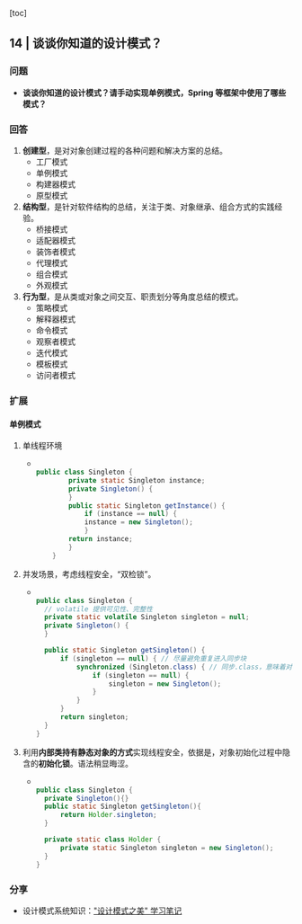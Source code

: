 [toc]

## 14 | 谈谈你知道的设计模式？

### 问题

-   **谈谈你知道的设计模式？请手动实现单例模式，Spring 等框架中使用了哪些模式？**

### 回答

1.  **创建型**，是对对象创建过程的各种问题和解决方案的总结。
    -   工厂模式
    -   单例模式
    -   构建器模式
    -   原型模式
2.  **结构型**，是针对软件结构的总结，关注于类、对象继承、组合方式的实践经验。
    -   桥接模式
    -   适配器模式
    -   装饰者模式
    -   代理模式
    -   组合模式
    -   外观模式
3.  **行为型**，是从类或对象之间交互、职责划分等角度总结的模式。
    -   策略模式
    -   解释器模式
    -   命令模式
    -   观察者模式
    -   迭代模式
    -   模板模式
    -   访问者模式

### 扩展

#### 单例模式

1.  单线程环境

    -   ```java
        
        public class Singleton {
                private static Singleton instance;
                private Singleton() {
                }
                public static Singleton getInstance() {
                    if (instance == null) {
                    instance = new Singleton();
                    }
                return instance;
                }
            }
        ```

2.  并发场景，考虑线程安全，“双检锁”。

    -   ```java
        
        public class Singleton {
          // volatile 提供可见性、完整性
          private static volatile Singleton singleton = null;
          private Singleton() {
          }
        
          public static Singleton getSingleton() {
              if (singleton == null) { // 尽量避免重复进入同步块
                  synchronized (Singleton.class) { // 同步.class，意味着对同步类方法调用
                      if (singleton == null) {
                          singleton = new Singleton();
                      }
                  }
              }
              return singleton;
          }
        }
        
        ```

3.  利用**内部类持有静态对象的方式**实现线程安全，依据是，对象初始化过程中隐含的**初始化锁**。语法稍显晦涩。

    -   ```java
        
        public class Singleton {
          private Singleton(){}
          public static Singleton getSingleton(){
              return Holder.singleton;
          }
        
          private static class Holder {
              private static Singleton singleton = new Singleton();
          }
        }
        ```

### 分享

-   设计模式系统知识：["设计模式之美" 学习笔记](https://github.com/wtfocus/geek-architecture-notes/tree/master/%E8%AE%BE%E8%AE%A1%E6%A8%A1%E5%BC%8F%E4%B9%8B%E7%BE%8E)